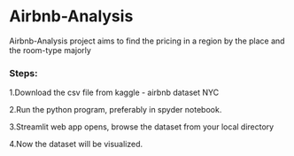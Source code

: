 # Airbnb-Analysis 

Airbnb-Analysis project aims to find the pricing in a region by the place and the room-type majorly

### Steps:

1.Download the csv file from kaggle - airbnb dataset NYC

2.Run the python program, preferably in spyder notebook.

3.Streamlit web app opens, browse the dataset from your local directory

4.Now the dataset will be visualized.

